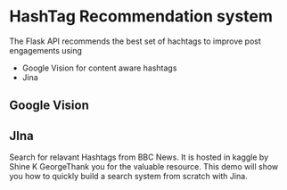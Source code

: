# HashTag Recommendation system 

The Flask API recommends the best set of hachtags to improve post engagements using
- Google Vision for content aware hashtags 
- Jina 

## Google Vision
## JIna
Search for relavant Hashtags from BBC News. It is hosted in kaggle by Shine K GeorgeThank you for the valuable resource. This demo will show you how to quickly build a search system from scratch with Jina.